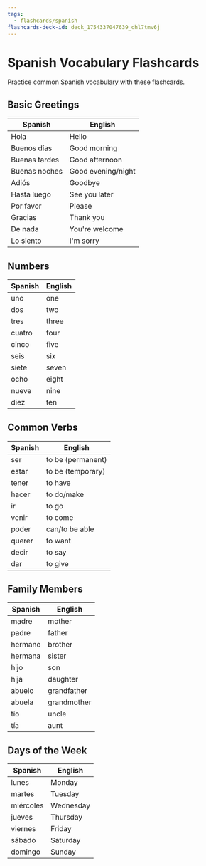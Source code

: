 ```yaml
---
tags:
  - flashcards/spanish
flashcards-deck-id: deck_1754337047639_dhl7tmv6j
---
```


# Spanish Vocabulary Flashcards

Practice common Spanish vocabulary with these flashcards.

## Basic Greetings

| Spanish       | English            |
| ------------- | ------------------ |
| Hola          | Hello              |
| Buenos días   | Good morning       |
| Buenas tardes | Good afternoon     |
| Buenas noches | Good evening/night |
| Adiós         | Goodbye            |
| Hasta luego   | See you later      |
| Por favor     | Please             |
| Gracias       | Thank you          |
| De nada       | You're welcome     |
| Lo siento     | I'm sorry          |

## Numbers

| Spanish | English |
|---------|---------|
| uno | one |
| dos | two |
| tres | three |
| cuatro | four |
| cinco | five |
| seis | six |
| siete | seven |
| ocho | eight |
| nueve | nine |
| diez | ten |

## Common Verbs

| Spanish | English |
|---------|---------|
| ser | to be (permanent) |
| estar | to be (temporary) |
| tener | to have |
| hacer | to do/make |
| ir | to go |
| venir | to come |
| poder | can/to be able |
| querer | to want |
| decir | to say |
| dar | to give |

## Family Members

| Spanish | English |
|---------|---------|
| madre | mother |
| padre | father |
| hermano | brother |
| hermana | sister |
| hijo | son |
| hija | daughter |
| abuelo | grandfather |
| abuela | grandmother |
| tío | uncle |
| tía | aunt |

## Days of the Week

| Spanish | English |
|---------|---------|
| lunes | Monday |
| martes | Tuesday |
| miércoles | Wednesday |
| jueves | Thursday |
| viernes | Friday |
| sábado | Saturday |
| domingo | Sunday |